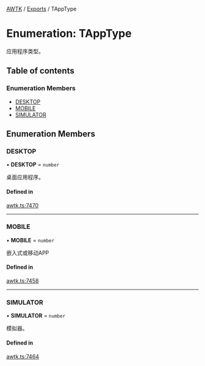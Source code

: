 [AWTK](../README.md) / [Exports](../modules.md) / TAppType

# Enumeration: TAppType

应用程序类型。

## Table of contents

### Enumeration Members

- [DESKTOP](TAppType.md#desktop)
- [MOBILE](TAppType.md#mobile)
- [SIMULATOR](TAppType.md#simulator)

## Enumeration Members

### DESKTOP

• **DESKTOP** = `number`

桌面应用程序。

#### Defined in

[awtk.ts:7470](https://github.com/zlgopen/awtk-binding/blob/25012c6/tools/code_gen/js/output/awtk.ts#L7470)

___

### MOBILE

• **MOBILE** = `number`

嵌入式或移动APP

#### Defined in

[awtk.ts:7458](https://github.com/zlgopen/awtk-binding/blob/25012c6/tools/code_gen/js/output/awtk.ts#L7458)

___

### SIMULATOR

• **SIMULATOR** = `number`

模拟器。

#### Defined in

[awtk.ts:7464](https://github.com/zlgopen/awtk-binding/blob/25012c6/tools/code_gen/js/output/awtk.ts#L7464)

